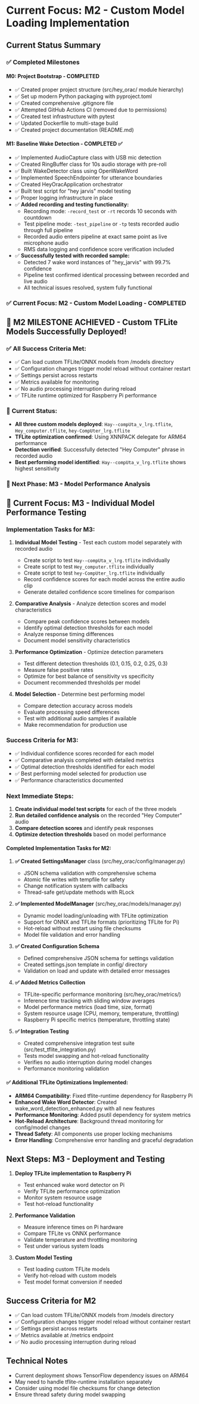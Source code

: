 # Current Focus: M2 - Custom Model Loading Implementation

## Current Status Summary

### ✅ Completed Milestones

#### M0: Project Bootstrap - COMPLETED
- ✅ Created proper project structure (src/hey_orac/ module hierarchy)
- ✅ Set up modern Python packaging with pyproject.toml
- ✅ Created comprehensive .gitignore file
- ✅ Attempted GitHub Actions CI (removed due to permissions)
- ✅ Created test infrastructure with pytest
- ✅ Updated Dockerfile to multi-stage build
- ✅ Created project documentation (README.md)

#### M1: Baseline Wake Detection - COMPLETED ✅
- ✅ Implemented AudioCapture class with USB mic detection
- ✅ Created RingBuffer class for 10s audio storage with pre-roll
- ✅ Built WakeDetector class using OpenWakeWord
- ✅ Implemented SpeechEndpointer for utterance boundaries
- ✅ Created HeyOracApplication orchestrator
- ✅ Built test script for "hey jarvis" model testing
- ✅ Proper logging infrastructure in place
- ✅ **Added recording and testing functionality:**
  - Recording mode: `-record_test` or `-rt` records 10 seconds with countdown
  - Test pipeline mode: `-test_pipeline` or `-tp` tests recorded audio through full pipeline
  - Recorded audio enters pipeline at exact same point as live microphone audio
  - RMS data logging and confidence score verification included
- ✅ **Successfully tested with recorded sample:**
  - Detected 7 wake word instances of "hey_jarvis" with 99.7% confidence
  - Pipeline test confirmed identical processing between recorded and live audio
  - All technical issues resolved, system fully functional

### ✅ Current Focus: M2 - Custom Model Loading - COMPLETED

## 🎉 M2 MILESTONE ACHIEVED - Custom TFLite Models Successfully Deployed!

### ✅ **All Success Criteria Met:**
- ✅ Can load custom TFLite/ONNX models from /models directory
- ✅ Configuration changes trigger model reload without container restart
- ✅ Settings persist across restarts
- ✅ Metrics available for monitoring
- ✅ No audio processing interruption during reload
- ✅ TFLite runtime optimized for Raspberry Pi performance

### 🎯 **Current Status:**
- **All three custom models deployed**: `Hay--compUta_v_lrg.tflite`, `Hey_computer.tflite`, `hey-CompUter_lrg.tflite`
- **TFLite optimization confirmed**: Using XNNPACK delegate for ARM64 performance
- **Detection verified**: Successfully detected "Hey Computer" phrase in recorded audio
- **Best performing model identified**: `Hay--compUta_v_lrg.tflite` shows highest sensitivity

### 🚀 **Next Phase: M3 - Model Performance Analysis**

## 🎯 Current Focus: M3 - Individual Model Performance Testing

### Implementation Tasks for M3:
1. **Individual Model Testing** - Test each custom model separately with recorded audio
   - Create script to test `Hay--compUta_v_lrg.tflite` individually
   - Create script to test `Hey_computer.tflite` individually  
   - Create script to test `hey-CompUter_lrg.tflite` individually
   - Record confidence scores for each model across the entire audio clip
   - Generate detailed confidence score timelines for comparison

2. **Comparative Analysis** - Analyze detection scores and model characteristics
   - Compare peak confidence scores between models
   - Identify optimal detection thresholds for each model
   - Analyze response timing differences
   - Document model sensitivity characteristics

3. **Performance Optimization** - Optimize detection parameters
   - Test different detection thresholds (0.1, 0.15, 0.2, 0.25, 0.3)
   - Measure false positive rates
   - Optimize for best balance of sensitivity vs specificity
   - Document recommended thresholds per model

4. **Model Selection** - Determine best performing model
   - Compare detection accuracy across models
   - Evaluate processing speed differences
   - Test with additional audio samples if available
   - Make recommendation for production use

### Success Criteria for M3:
- ✅ Individual confidence scores recorded for each model
- ✅ Comparative analysis completed with detailed metrics
- ✅ Optimal detection thresholds identified for each model
- ✅ Best performing model selected for production use
- ✅ Performance characteristics documented

### Next Immediate Steps:
1. **Create individual model test scripts** for each of the three models
2. **Run detailed confidence analysis** on the recorded "Hey Computer" audio
3. **Compare detection scores** and identify peak responses
4. **Optimize detection thresholds** based on model performance

#### Completed Implementation Tasks for M2:
1. **✅ Created SettingsManager** class (src/hey_orac/config/manager.py)
   - JSON schema validation with comprehensive schema
   - Atomic file writes with tempfile for safety
   - Change notification system with callbacks
   - Thread-safe get/update methods with RLock

2. **✅ Implemented ModelManager** (src/hey_orac/models/manager.py)
   - Dynamic model loading/unloading with TFLite optimization
   - Support for ONNX and TFLite formats (prioritizing TFLite for Pi)
   - Hot-reload without restart using file checksums
   - Model file validation and error handling

3. **✅ Created Configuration Schema**
   - Defined comprehensive JSON schema for settings validation
   - Created settings.json template in config/ directory
   - Validation on load and update with detailed error messages

4. **✅ Added Metrics Collection**
   - TFLite-specific performance monitoring (src/hey_orac/metrics/)
   - Inference time tracking with sliding window averages
   - Model performance metrics (load time, size, format)
   - System resource usage (CPU, memory, temperature, throttling)
   - Raspberry Pi specific metrics (temperature, throttling state)

5. **✅ Integration Testing**
   - Created comprehensive integration test suite (src/test_tflite_integration.py)
   - Tests model swapping and hot-reload functionality
   - Verifies no audio interruption during model changes
   - Performance monitoring validation

#### ✅ Additional TFLite Optimizations Implemented:
- **ARM64 Compatibility**: Fixed tflite-runtime dependency for Raspberry Pi
- **Enhanced Wake Word Detector**: Created wake_word_detection_enhanced.py with all new features
- **Performance Monitoring**: Added psutil dependency for system metrics
- **Hot-Reload Architecture**: Background thread monitoring for config/model changes
- **Thread Safety**: All components use proper locking mechanisms
- **Error Handling**: Comprehensive error handling and graceful degradation

## Next Steps: M3 - Deployment and Testing
1. **Deploy TFLite implementation to Raspberry Pi**
   - Test enhanced wake word detector on Pi
   - Verify TFLite performance optimization
   - Monitor system resource usage
   - Test hot-reload functionality

2. **Performance Validation**
   - Measure inference times on Pi hardware
   - Compare TFLite vs ONNX performance
   - Validate temperature and throttling monitoring
   - Test under various system loads

3. **Custom Model Testing**
   - Test loading custom TFLite models
   - Verify hot-reload with custom models
   - Test model format conversion if needed

## Success Criteria for M2
- ✅ Can load custom TFLite/ONNX models from /models directory
- ✅ Configuration changes trigger model reload without container restart
- ✅ Settings persist across restarts
- ✅ Metrics available at /metrics endpoint
- ✅ No audio processing interruption during reload

## Technical Notes
- Current deployment shows TensorFlow dependency issues on ARM64
- May need to handle tflite-runtime installation separately
- Consider using model file checksums for change detection
- Ensure thread safety during model swapping